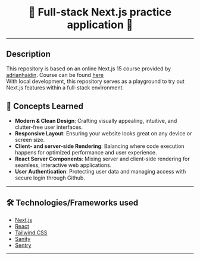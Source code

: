 <h1 align="center">🌟 Full-stack Next.js practice application 🌟</h1>

---
## Description
This repository is based on an online Next.js 15 course provided by [adrianhajdin](https://github.com/adrianhajdin). Course can be found [here](https://www.youtube.com/watch?v=Zq5fmkH0T78)</br>
With local development, this repository serves as a playground to try out Next.js features within a full-stack environment.


## 🚀 Concepts Learned

- **Modern & Clean Design**: Crafting visually appealing, intuitive, and clutter-free user interfaces.
- **Responsive Layout**: Ensuring your website looks great on any device or screen size.
- **Client- and server-side Rendering**: Balancing where code execution happens for optimized performance and user experience.
- **React Server Components**: Mixing server and client-side rendering for seamless, interactive web applications.
- **User Authentication**: Protecting user data and managing access with secure login through Github.


---

## 🛠️ Technologies/Frameworks used

- [Next.js](https://nextjs.org/)
- [React](https://react.dev/)
- [Tailwind CSS](https://tailwindcss.com/)
- [Sanity](https://www.sanity.io/)
- [Sentry](https://sentry.io/)

---